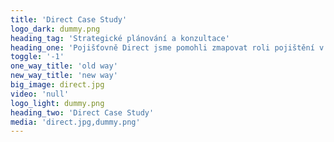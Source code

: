 ```yaml
---
title: 'Direct Case Study'
logo_dark: dummy.png
heading_tag: 'Strategické plánování a konzultace'
heading_one: 'Pojišťovně Direct jsme pomohli zmapovat roli pojištění v budoucnosti.'
toggle: '-1'
one_way_title: 'old way'
new_way_title: 'new way'
big_image: direct.jpg
video: 'null'
logo_light: dummy.png
heading_two: 'Direct Case Study'
media: 'direct.jpg,dummy.png'
---
```


